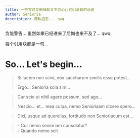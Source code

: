 ```yaml
---
title: 一些写过又删掉却又不忍心让它们消散的话语
author: Senioria
description: 简称抱怨... qwq
---
```


负能警告... 虽然如果已经进来了后悔也来不及了... qwq

每个引用块都是一句...

# So... Let's begin...

> Si lucem non scivi, nox saccharum similis esse potest...
>
> Ergo... Senioria sola sim...

> Cur scio ut nihil agere possum, sed ago...
>
> Nescio... et... mea culpa, nemo Senioriaam dicere spero...

> Dixi, usque ad querellas, fortitudo non Senioriacum est...

> \- Cur nemo senioriam consolatur?\
> \- Quando nemo scit

